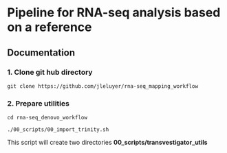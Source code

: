 # Pipeline for RNA-seq analysis based on a reference

## Documentation

### 1. Clone git hub directory

```
git clone https://github.com/jleluyer/rna-seq_mapping_workflow
```

### 2. Prepare utilities

```
cd rna-seq_denovo_workflow

./00_scripts/00_import_trinity.sh
```
This script will create two directories **00_scripts/transvestigator_utils**

